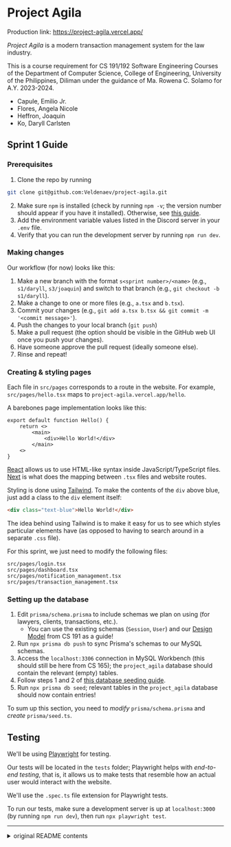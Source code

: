 # Project Agila

Production link: https://project-agila.vercel.app/

_Project Agila_ is a modern transaction management system for the law industry.

This is a course requirement for CS 191/192 Software Engineering Courses of the Department of Computer Science, College of Engineering, University of the Philippines, Diliman under the guidance of Ma. Rowena C. Solamo for A.Y. 2023-2024.

- Capule, Emilio Jr.
- Flores, Angela Nicole
- Heffron, Joaquin
- Ko, Daryll Carlsten

## Sprint 1 Guide

### Prerequisites

1. Clone the repo by running

```bash
git clone git@github.com:Veldenaev/project-agila.git
```

2. Make sure `npm` is installed (check by running `npm -v`; the version number should appear if you have it installed). Otherwise, see [this guide](https://docs.npmjs.com/downloading-and-installing-node-js-and-npm).
3. Add the environment variable values listed in the Discord server in your `.env` file.
4. Verify that you can run the development server by running `npm run dev`.

### Making changes

Our workflow (for now) looks like this:

1. Make a new branch with the format `s<sprint number>/<name>` (e.g., `s1/daryll`, `s3/joaquin`) and switch to that branch (e.g., `git checkout -b s1/daryll`).
2. Make a change to one or more files (e.g., `a.tsx` and `b.tsx`).
3. Commit your changes (e.g., `git add a.tsx b.tsx && git commit -m '<commit message>'`).
4. Push the changes to your local branch (`git push`)
5. Make a pull request (the option should be visible in the GitHub web UI once you push your changes).
6. Have someone approve the pull request (ideally someone else).
7. Rinse and repeat!

### Creating & styling pages

Each file in `src/pages` corresponds to a route in the website. For example, `src/pages/hello.tsx` maps to `project-agila.vercel.app/hello`.

A barebones page implementation looks like this:

```tsx
export default function Hello() {
    return <>
        <main>
            <div>Hello World!</div>
        </main>
    <>
}
```

[React](https://react.dev/) allows us to use HTML-like syntax inside JavaScript/TypeScript files. [Next](https://nextjs.org/) is what does the mapping between `.tsx` files and website routes.

Styling is done using [Tailwind](https://tailwindcss.com/). To make the contents of the `div` above blue, just add a class to the `div` element itself:

```html
<div class="text-blue">Hello World!</div>
```

The idea behind using Tailwind is to make it easy for us to see which styles particular elements have (as opposed to having to search around in a separate `.css` file).

For this sprint, we just need to modify the following files:

```
src/pages/login.tsx
src/pages/dashboard.tsx
src/pages/notification_management.tsx
src/pages/transaction_management.tsx
```

### Setting up the database

1. Edit `prisma/schema.prisma` to include schemas we plan on using (for lawyers, clients, transactions, etc.).
   - You can use the existing schemas (`Session`, `User`) and our [Design Model](https://docs.google.com/document/d/1e7E8AXHu9J0vk2MAwQUCqEjHrVOD9vA-AqZlwg3HHSU/edit) from CS 191 as a guide!
2. Run `npx prisma db push` to sync Prisma's schemas to our MySQL schemas.
3. Access the `localhost:3306` connection in MySQL Workbench (this should still be here from CS 165); the `project_agila` database should contain the relevant (empty) tables.
4. Follow steps 1 and 2 of [this database seeding guide](https://www.prisma.io/docs/orm/prisma-migrate/workflows/seeding#seeding-your-database-with-typescript-or-javascript).
5. Run `npx prisma db seed`; relevant tables in the `project_agila` database should now contain entries!

To sum up this section, you need to _modify_ `prisma/schema.prisma` and _create_ `prisma/seed.ts`.

## Testing

We'll be using [Playwright](https://playwright.dev/) for testing.

Our tests will be located in the `tests` folder; Playwright helps with _end-to-end testing_, that is, it allows us to make tests that resemble how an actual user would interact with the website.

We'll use the `.spec.ts` file extension for Playwright tests.

To run our tests, make sure a development server is up at `localhost:3000` (by running `npm run dev`), then run `npx playwright test`.

---

<details>
<summary>original README contents</summary>

## Create T3 App

This is a [T3 Stack](https://create.t3.gg/) project bootstrapped with `create-t3-app`.

### What's next? How do I make an app with this?

We try to keep this project as simple as possible, so you can start with just the scaffolding we set up for you, and add additional things later when they become necessary.

If you are not familiar with the different technologies used in this project, please refer to the respective docs. If you still are in the wind, please join our [Discord](https://t3.gg/discord) and ask for help.

- [Next.js](https://nextjs.org)
- [NextAuth.js](https://next-auth.js.org)
- [Prisma](https://prisma.io)
- [Tailwind CSS](https://tailwindcss.com)
- [tRPC](https://trpc.io)

### Learn More

To learn more about the [T3 Stack](https://create.t3.gg/), take a look at the following resources:

- [Documentation](https://create.t3.gg/)
- [Learn the T3 Stack](https://create.t3.gg/en/faq#what-learning-resources-are-currently-available) — Check out these awesome tutorials

You can check out the [create-t3-app GitHub repository](https://github.com/t3-oss/create-t3-app) — your feedback and contributions are welcome!

</details>
